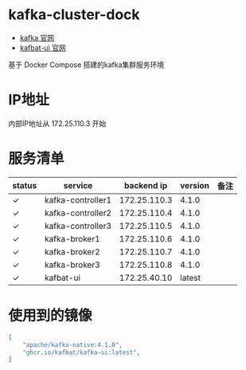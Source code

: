 # kafka-cluster-dock
- [kafka 官网](https://kafka.apache.org/)
- [kafbat-ui 官网](https://ui.docs.kafbat.io/)

基于 Docker Compose 搭建的kafka集群服务环境

# IP地址

内部IP地址从 172.25.110.3 开始

# 服务清单

| status | service | backend ip | version | 备注 |
|---|---|---|---|---|
| &check; | kafka-controller1 | 172.25.110.3 | 4.1.0 | |
| &check; | kafka-controller2 | 172.25.110.4 | 4.1.0 | |
| &check; | kafka-controller3 | 172.25.110.5 | 4.1.0 | |
| &check; | kafka-broker1 | 172.25.110.6 | 4.1.0 | |
| &check; | kafka-broker2 | 172.25.110.7 | 4.1.0 | |
| &check; | kafka-broker3 | 172.25.110.8 | 4.1.0 | |
| &check; | kafbat-ui | 172.25.40.10 | latest | |

# 使用到的镜像

```json
[
    "apache/kafka-native:4.1.0",
    "ghcr.io/kafbat/kafka-ui:latest",
]
```
